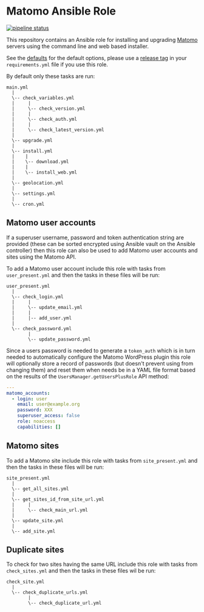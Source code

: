 # Matomo Ansible Role

[![pipeline status](https://git.coop/webarch/matomo/badges/master/pipeline.svg)](https://git.coop/webarch/matomo/-/commits/master)

This repository contains an Ansible role for installing and upgrading
[Matomo](https://matomo.org/) servers using the command line and web based
installer.

See the [defaults](defaults/main.yml) for the default options, please use a
[release tag](https://git.coop/webarch/matomo/-/releases) in your
`requirements.yml` file if you use this role.

By default only these tasks are run:

```
main.yml
  |
  \-- check_variables.yml
  |     |
  |     \-- check_version.yml
  |     |
  |     \-- check_auth.yml
  |     |
  |     \-- check_latest_version.yml
  |
  \-- upgrade.yml
  |
  \-- install.yml
  |    |
  |    \-- download.yml
  |    |
  |    \-- install_web.yml
  |
  \-- geolocation.yml
  |
  \-- settings.yml
  |
  \-- cron.yml
```

## Matomo user accounts

If a superuser username, password and token authentication string are provided
(these can be sorted encrypted using Ansible vault on the Ansible controller)
then this role can also be used to add Matomo user accounts and sites using the
Matomo API.

To add a Matomo user account include this role with tasks from
`user_present.yml` and then the tasks in these files will be run:


```
user_present.yml
  |
  \-- check_login.yml
  |     |
  |     \-- update_email.yml
  |     |
  |     |-- add_user.yml
  |
  \-- check_password.yml
        |
        \-- update_password.yml
```

Since a users password is needed to generate a `token_auth` which is in turn
needed to automatically configure the Matomo WordPress plugin this role will
optionally store a record of passwords (but doesn't prevent using from changing
them) and reset them when needs be in a YAML file format based on the results
of the `UsersManager.getUsersPlusRole` API method:

```yml
---
matomo_accounts:
  - login: user 
    email: user@example.org
    password: XXX
    superuser_access: false
    role: noaccess
    capabilities: []
```

## Matomo sites

To add a Matomo site include this role with tasks from `site_present.yml` and
then the tasks in these files will be run:

```
site_present.yml
  |
  \-- get_all_sites.yml
  |
  \-- get_sites_id_from_site_url.yml
  |     |
  |     \-- check_main_url.yml
  |
  \-- update_site.yml
  |
  \-- add_site.yml
```

## Duplicate sites

To check for two sites having the same URL include this role with tasks from
`check_sites.yml` and then the tasks in these files wil be run:

```
check_site.yml
  |
  \-- check_duplicate_urls.yml
        |
        \-- check_duplicate_url.yml
``` 
